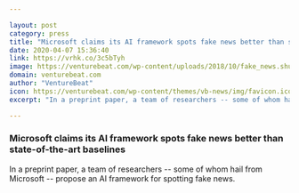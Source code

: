 ```yaml
---

layout: post
category: press
title: "Microsoft claims its AI framework spots fake news better than state-of-the-art baselines"
date: 2020-04-07 15:36:40
link: https://vrhk.co/3c5bTyh
image: https://venturebeat.com/wp-content/uploads/2018/10/fake_news.shutterstock_559003162-e1582064474697.jpg?w=1200&strip=all
domain: venturebeat.com
author: "VentureBeat"
icon: https://venturebeat.com/wp-content/themes/vb-news/img/favicon.ico
excerpt: "In a preprint paper, a team of researchers -- some of whom hail from Microsoft -- propose an AI framework for spotting fake news."

---
```


### Microsoft claims its AI framework spots fake news better than state-of-the-art baselines

In a preprint paper, a team of researchers -- some of whom hail from Microsoft -- propose an AI framework for spotting fake news.